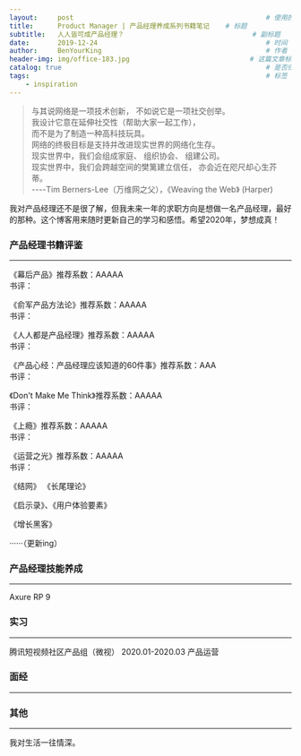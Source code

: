 ```yaml
---
layout:     post                                                # 使用的布局（不需要改）
title:      Product Manager | 产品经理养成系列书籍笔记    # 标题 
subtitle:   人人皆可成产品经理？                                # 副标题
date:       2019-12-24                                          # 时间
author:     BenYourKing                                         # 作者
header-img: img/office-183.jpg                              # 这篇文章标题背景图片
catalog: true                                                   # 是否归档
tags:                                                           # 标签
    - inspiration
---
```

       
       
> 与其说网络是一项技术创新， 不如说它是一项社交创举。    
> 我设计它意在延伸社交性（帮助大家一起工作），             
> 而不是为了制造一种高科技玩具。             
> 网络的终极目标是支持并改进现实世界的网络化生存。    
> 现实世界中，我们会组成家庭、 组织协会、 组建公司。     
> 现实世界中，我们会跨越空间的樊篱建立信任， 亦会近在咫尺却心生芥蒂。   
> ----Tim Berners-Lee（万维网之父），《Weaving the Web》 (Harper)

我对产品经理还不是很了解，但我未来一年的求职方向是想做一名产品经理，最好的那种。这个博客用来随时更新自己的学习和感悟。希望2020年，梦想成真！

### 产品经理书籍评鉴
*******************
        
《幕后产品》推荐系数：AAAAA             
书评：                   

《俞军产品方法论》推荐系数：AAAAA             
书评：           
                          
《人人都是产品经理》推荐系数：AAAAA             
书评：                   
          
《产品心经：产品经理应该知道的60件事》推荐系数：AAA             
书评：                   
       
《Don't Make Me Think》推荐系数：AAAAA             
书评：                   
          
《上瘾》推荐系数：AAAAA             
书评：                   
          
《运营之光》推荐系数：AAAAA             
书评：                   
                         

《结网》 《长尾理论》      
      
《启示录》、《用户体验要素》       
      
《增长黑客》
               
                      
······（更新ing）         
            
      
### 产品经理技能养成
******************
               
Axure RP 9  

   

### 实习    
******************
腾讯短视频社区产品组（微视） 2020.01-2020.03    产品运营
                  
                 
        
### 面经       
*****************







### 其他      
******************










我对生活一往情深。










          






